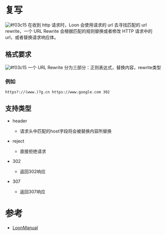 # 复写

![#f03c15](https://placehold.it/15/f03c15/000000?text=+) 在收到 http 请求时，Loon 会使用请求的 url 去寻找匹配的 url rewrite，一个 URL Rewrite 会根据匹配的规则替换或者修改 HTTP 请求中的 url，或者替换请求响应体。 

## 格式要求

![#f03c15](https://placehold.it/15/f03c15/000000?text=+) 一个 URL Rewrite 分为三部分：正则表达式，替换内容，rewrite类型 

### 例如

```
https?://(www.)?g.cn https://www.google.com 302
```

## 支持类型

- header 

  - 请求头中匹配的host字段将会被替换内容所替换

- reject 

  - 直接拒绝请求

- 302 
  
  - 返回302响应

- 307 

  - 返回307响应

# 参考

- [LoonManual](https://github.com/Loon0x00/LoonManual/blob/master/README.md)